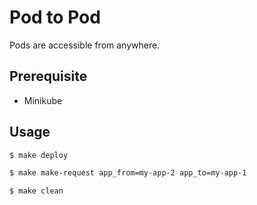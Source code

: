 
# Pod to Pod

Pods are accessible from anywhere.

## Prerequisite

* Minikube

## Usage

```sh
$ make deploy
```

```sh
$ make make-request app_from=my-app-2 app_to=my-app-1
```

```sh
$ make clean
```

